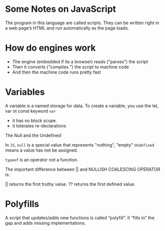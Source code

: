 # Some Notes on JavaScript

The program in this language are called scripts.
They can be written right in a web page’s HTML and run automatically as the page loads.

# How do engines work

-   The engine (embedded if its a browser) reads ("parses") the script
-   Then it converts ("complies ") the script to machine code
-   And then the machine code runs pretty fast

# Variables

A variable is a named storage for data. To create a variable, you use the let, var ot const keyword
`var`

-   it has no block scope.
-   it tolerates re-declarations

The Null and the Undefined

In `JS`, `null` is a special value that represents "nothing", "empty"
`Undefined` means a value has not be assigned.

`typeof` is an operator not a function.

The important difference between || and NULLISH COALESCING OPERATOR is:

|| returns the first truthy value.
?? returns the first defined value.

# Polyfills

A script that updates/adds new functions is called “polyfill”. It “fills in” the gap and adds missing implementations.
